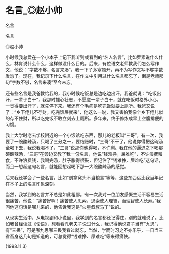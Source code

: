 # 名言_◎赵小帅

名言

名言

◎赵小帅

小时候我总爱在一个小本子上记下我听到或看到的“名人名言”，比如罗素说什么什么，林肯说什么什么，这样做没什么目的。后来，有位语文老师教我们怎么写作文，他说：“字数不够，名言来凑”，我一下子茅塞顿开，再不为写作文写不够字数发愁了。现在，我记录下什么名言，在作文中引用过什么名言都忘了，倒是老师那句“字数不够，名言来凑”至今未忘。

还有些名言是我爸教给我的，我小时候吃饭总是边吃边出汗，我爸就说：“吃饭出汗，一辈子白干”，我那时雄心壮志，不愿意一辈子白干，就在吃饭时格外小心，一觉得要出汗了，就先停下来。我还有个毛病是吃完饭就要上厕所。我爸又说了：“乡下佬儿不存财，吃完饭屎就来”，他这么一说，我又害怕我像个乡下佬儿似的存不住财，所以吃完饭不敢立刻去上厕所。多年来，终于修炼成早上空腹排便的习惯。

我上大学时老去学校附近的一个小饭馆吃东西，那儿的老板叫“三哥”。有一次，我要了一碗酸辣汤，只喝了三分之一，要结账时，“三哥”不干了，他说你得把这碗汤全喝下去，我说我喝不了，“三哥”说那你也得喝，不许剩。我在他的逼迫之下喝那碗酸辣汤，“三哥”在旁边又教了我一句名言，他说“钱难挣，屎难吃”，不许浪费粮食，不许浪费钱，我喝完汤，肚子胀得很鼓，但记住了“钱难挣，屎难吃”这句话，而且一想起这句名言，就能回想起喝下那一大碗酸辣汤的感觉。

后来我还学会了一些名言，比如“别拿窝头不当粮食”等等，这些东西远比我当年记在本子上的名言印象深刻。

当然，我学到的名言并不总是如此粗鄙。有一次我对一位朋友感慨生活不容易生活很痛苦，他说：“痛苦好啊！痛苦使人思索，思索使人理智，而理智使人长寿。”我问他这句话是哪儿来的，他告诉我这是“火星叔叔马丁”说的。

从现实生活中，从电视剧和小说里，我学到的名言都还记得住，别的就难说了。比如我曾经读过《论语》，想看看孔老夫子说过什么，我记得他说君子当有“九思”，有“三畏”，可是哪九思哪三畏我看过就忘，当然，学而时习之不亦乐乎，一日当三省吾身这几句是知道的，可总觉得“钱难挣、屎难吃”等来得痛快。

(1998.11.3)
